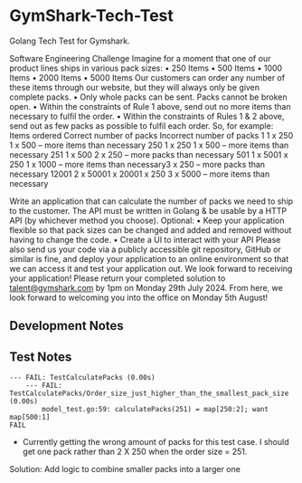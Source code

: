 # GymShark-Tech-Test
Golang Tech Test for Gymshark.

Software Engineering Challenge
Imagine for a moment that one of our product lines ships in various pack sizes:
	•	250 Items
	•	500 Items
	•	1000 Items
	•	2000 Items
	•	5000 Items
Our customers can order any number of these items through our website, but they will always only be given complete packs.
	•	Only whole packs can be sent. Packs cannot be broken open.
	•	Within the constraints of Rule 1 above, send out no more items than necessary to fulfil the order.
	•	Within the constraints of Rules 1 & 2 above, send out as few packs as possible to fulfil each order.
So, for example:
Items ordered
Correct number of packs
Incorrect number of packs
1
1 x 250
1 x 500 – more items than necessary
250
1 x 250
1 x 500 – more items than necessary
251
1 x 500
2 x 250 – more packs than necessary
501
1 x 5001 x 250
1 x 1000 – more items than necessary3 x 250 – more packs than necessary
12001
2 x 50001 x 20001 x 250
3 x 5000 – more items than necessary

Write an application that can calculate the number of packs we need to ship to the customer.
The API must be written in Golang & be usable by a HTTP API (by whichever method you choose).
Optional: 
	•	Keep your application flexible so that pack sizes can be changed and added and removed without having to change the code.
	•	Create a UI to interact with your API
Please also send us your code via a publicly accessible git repository, GitHub or similar is fine, and deploy your application to an online environment so that we can access it and test your application out.
We look forward to receiving your application! Please return your completed solution to talent@gymshark.com by 1pm on Monday 29th July 2024. From here, we look forward to welcoming you into the office on Monday 5th August! 

## Development Notes

## Test Notes
```
--- FAIL: TestCalculatePacks (0.00s)
    --- FAIL: TestCalculatePacks/Order_size_just_higher_than_the_smallest_pack_size (0.00s)
        model_test.go:59: calculatePacks(251) = map[250:2]; want map[500:1]
FAIL
```
- Currently getting the wrong amount of packs for this test case. I should get one pack rather than 2 X 250 when the order size = 251.

Solution: Add logic to combine smaller packs into a larger one
